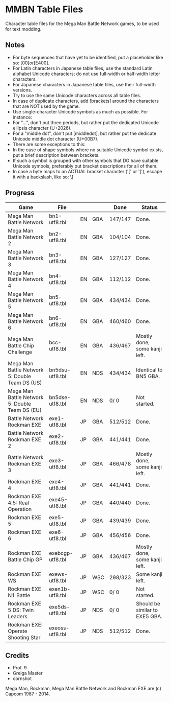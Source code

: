 MMBN Table Files
================
Character table files for the Mega Man Battle Network games, to be used for text modding.

Notes
-----
* For byte sequences that have yet to be identified, put a placeholder like so: [$00] or [$E400].
* For Latin characters in Japanese table files, use the standard Latin alphabet Unicode characters; do not use full-width or half-width letter characters.
* For Japanese characters in Japanese table files, use their full-width versions.
* Try to use the same Unicode characters across all table files.
* In case of duplicate characters, add [brackets] around the characters that are NOT used by the game.
* Use single-character Unicode symbols as much as possible. For instance:
* For "...", don't put three periods, but rather put the dedicated Unicode ellipsis character (U+2026).
* For a "middle dot", don't put [middledot], but rather put the dedicate Unicode middle dot character (U+00B7).
* There are some exceptions to this:
* In the case of shape symbols where no suitable Unicode symbol exists, put a brief description between brackets.
* If such a symbol is grouped with other symbols that DO have suitable Unicode symbols, preferably put bracket descriptions for all of them.
* In case a byte maps to an ACTUAL bracket character ('[' or ']'), escape it with a backslash, like so: \\[

Progress
--------
| Game							| File			|    |     | Done    | Status				|
| ----------------------------------------------------- | --------------------- | -- | --- | ------- | -------------------------------- |
| Mega Man Battle Network				| bn1-utf8.tbl		| EN | GBA | 147/147 | Done.				|
| Mega Man Battle Network 2				| bn2-utf8.tbl		| EN | GBA | 104/104 | Done.				|
| Mega Man Battle Network 3				| bn3-utf8.tbl		| EN | GBA | 127/127 | Done.				|
| Mega Man Battle Network 4				| bn4-utf8.tbl		| EN | GBA | 112/112 | Done.				|
| Mega Man Battle Network 5				| bn5-utf8.tbl		| EN | GBA | 434/434 | Done.				|
| Mega Man Battle Network 6				| bn6-utf8.tbl		| EN | GBA | 460/460 | Done.				|
| Mega Man Battle Chip Challenge			| bcc-utf8.tbl		| EN | GBA | 436/467 | Mostly done, some kanji left.	|
| Mega Man Battle Network 5: Double Team DS (US)	| bn5dsu-utf8.tbl	| EN | NDS | 434/434 | Identical to BN5 GBA.		|
| Mega Man Battle Network 5: Double Team DS (EU)	| bn5dse-utf8.tbl	| EN | NDS |   0/  0 | Not started.			|
| Battle Network Rockman EXE				| exe1-utf8.tbl		| JP | GBA | 512/512 | Done.				|
| Battle Network Rockman EXE 2				| exe2-utf8.tbl		| JP | GBA | 441/441 | Done.				|
| Battle Network Rockman EXE 3				| exe3-utf8.tbl		| JP | GBA | 466/478 | Mostly done, some kanji left.	|
| Rockman EXE 4						| exe4-utf8.tbl		| JP | GBA | 441/441 | Done.				|
| Rockman EXE 4.5: Real Operation			| exe45-utf8.tbl	| JP | GBA | 440/440 | Done.				|
| Rockman EXE 5						| exe5-utf8.tbl		| JP | GBA | 439/439 | Done.				|
| Rockman EXE 6						| exe6-utf8.tbl		| JP | GBA | 456/456 | Done.				|
| Rockman EXE Battle Chip GP				| exebcgp-utf8.tbl	| JP | GBA | 436/467 | Mostly done, some kanji left.	|
| Rockman EXE WS					| exews-utf8.tbl	| JP | WSC | 298/323 | Some kanji left.			|
| Rockman EXE N1 Battle					| exen1b-utf8.tbl	| JP | WSC |   0/  0 | Not started.			|
| Rockman EXE 5 DS: Twin Leaders			| exe5ds-utf8.tbl	| JP | NDS |   0/  0 | Should be similar to EXE5 GBA.	|
| Rockman EXE: Operate Shooting Star			| exeoss-utf8.tbl	| JP | NDS | 512/512 | Done.				|

Credits
-------
* Prof. 9
* Greiga Master
* cornshot

Mega Man, Rockman, Mega Man Battle Network and Rockman EXE are (c) Capcom 1987 - 2014.